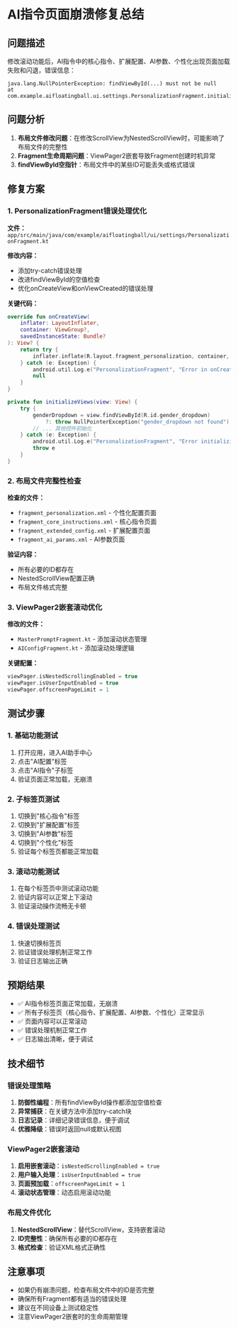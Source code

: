 # AI指令页面崩溃修复总结

## 问题描述
修改滚动功能后，AI指令中的核心指令、扩展配置、AI参数、个性化出现页面加载失败和闪退，错误信息：
```
java.lang.NullPointerException: findViewById(...) must not be null
at com.example.aifloatingball.ui.settings.PersonalizationFragment.initializeViews(PersonalizationFragment.kt:72)
```

## 问题分析
1. **布局文件修改问题**：在修改ScrollView为NestedScrollView时，可能影响了布局文件的完整性
2. **Fragment生命周期问题**：ViewPager2嵌套导致Fragment创建时机异常
3. **findViewById空指针**：布局文件中的某些ID可能丢失或格式错误

## 修复方案

### 1. PersonalizationFragment错误处理优化
**文件：** `app/src/main/java/com/example/aifloatingball/ui/settings/PersonalizationFragment.kt`

**修改内容：**
- 添加try-catch错误处理
- 改进findViewById的空值检查
- 优化onCreateView和onViewCreated的错误处理

**关键代码：**
```kotlin
override fun onCreateView(
    inflater: LayoutInflater,
    container: ViewGroup?,
    savedInstanceState: Bundle?
): View? {
    return try {
        inflater.inflate(R.layout.fragment_personalization, container, false)
    } catch (e: Exception) {
        android.util.Log.e("PersonalizationFragment", "Error in onCreateView", e)
        null
    }
}

private fun initializeViews(view: View) {
    try {
        genderDropdown = view.findViewById(R.id.gender_dropdown) 
            ?: throw NullPointerException("gender_dropdown not found")
        // ... 其他控件初始化
    } catch (e: Exception) {
        android.util.Log.e("PersonalizationFragment", "Error initializing views", e)
        throw e
    }
}
```

### 2. 布局文件完整性检查
**检查的文件：**
- `fragment_personalization.xml` - 个性化配置页面
- `fragment_core_instructions.xml` - 核心指令页面
- `fragment_extended_config.xml` - 扩展配置页面
- `fragment_ai_params.xml` - AI参数页面

**验证内容：**
- 所有必要的ID都存在
- NestedScrollView配置正确
- 布局文件格式完整

### 3. ViewPager2嵌套滚动优化
**修改的文件：**
- `MasterPromptFragment.kt` - 添加滚动状态管理
- `AIConfigFragment.kt` - 添加滚动处理逻辑

**关键配置：**
```kotlin
viewPager.isNestedScrollingEnabled = true
viewPager.isUserInputEnabled = true
viewPager.offscreenPageLimit = 1
```

## 测试步骤

### 1. 基础功能测试
1. 打开应用，进入AI助手中心
2. 点击"AI配置"标签
3. 点击"AI指令"子标签
4. 验证页面正常加载，无崩溃

### 2. 子标签页测试
1. 切换到"核心指令"标签
2. 切换到"扩展配置"标签
3. 切换到"AI参数"标签
4. 切换到"个性化"标签
5. 验证每个标签页都能正常加载

### 3. 滚动功能测试
1. 在每个标签页中测试滚动功能
2. 验证内容可以正常上下滚动
3. 验证滚动操作流畅无卡顿

### 4. 错误处理测试
1. 快速切换标签页
2. 验证错误处理机制正常工作
3. 验证日志输出正确

## 预期结果
- ✅ AI指令标签页面正常加载，无崩溃
- ✅ 所有子标签页（核心指令、扩展配置、AI参数、个性化）正常显示
- ✅ 页面内容可以正常滚动
- ✅ 错误处理机制正常工作
- ✅ 日志输出清晰，便于调试

## 技术细节

### 错误处理策略
1. **防御性编程**：所有findViewById操作都添加空值检查
2. **异常捕获**：在关键方法中添加try-catch块
3. **日志记录**：详细记录错误信息，便于调试
4. **优雅降级**：错误时返回null或默认视图

### ViewPager2嵌套滚动
1. **启用嵌套滚动**：`isNestedScrollingEnabled = true`
2. **用户输入处理**：`isUserInputEnabled = true`
3. **页面预加载**：`offscreenPageLimit = 1`
4. **滚动状态管理**：动态启用滚动功能

### 布局文件优化
1. **NestedScrollView**：替代ScrollView，支持嵌套滚动
2. **ID完整性**：确保所有必要的ID都存在
3. **格式检查**：验证XML格式正确性

## 注意事项
- 如果仍有崩溃问题，检查布局文件中的ID是否完整
- 确保所有Fragment都有适当的错误处理
- 建议在不同设备上测试稳定性
- 注意ViewPager2嵌套时的生命周期管理
